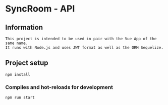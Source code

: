 # SyncRoom - API

## Information
```
This project is intended to be used in pair with the Vue App of the same name.
It runs with Node.js and uses JWT format as well as the ORM Sequelize.
```

## Project setup
```
npm install
```

### Compiles and hot-reloads for development
```
npm run start
```
